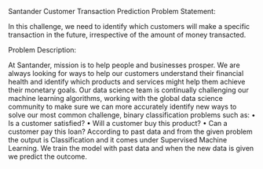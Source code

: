 Santander Customer Transaction Prediction
Problem Statement:

In this challenge, we need to identify which customers will make a specific transaction in the future, irrespective of the amount of money transacted.

Problem Description:

At Santander, mission is to help people and businesses prosper. We are always looking for ways to help our customers understand their financial health and identify which products and services might help them achieve their monetary goals. Our data science team is continually challenging our machine learning algorithms, working with the global data science community to make sure we can more accurately identify new ways to solve our most common challenge, binary classification problems such as: • Is a customer satisfied? • Will a customer buy this product? • Can a customer pay this loan? According to past data and from the given problem the output is Classification and it comes under Supervised Machine Learning. We train the model with past data and when the new data is given we predict the outcome.
